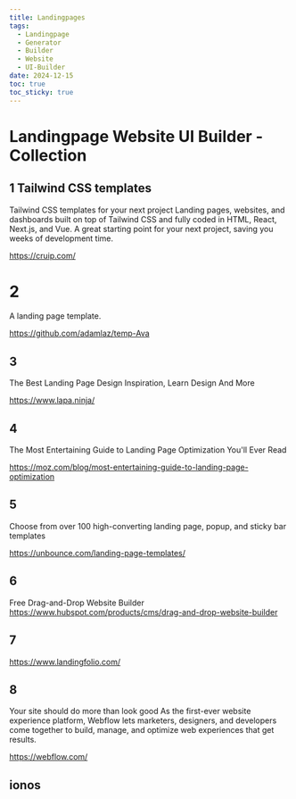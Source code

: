 ```yaml
---
title: Landingpages
tags:
  - Landingpage
  - Generator
  - Builder
  - Website
  - UI-Builder
date: 2024-12-15
toc: true
toc_sticky: true
---
```


# Landingpage Website UI Builder - Collection

## 1 Tailwind CSS templates

Tailwind CSS templates for your next project
Landing pages, websites, and dashboards built on top of Tailwind CSS and fully coded in HTML, React, Next.js, and Vue. A great starting point for your next project, saving you weeks of development time.

https://cruip.com/

# 2
A landing page template.

https://github.com/adamlaz/temp-Ava

## 3

The Best Landing Page Design Inspiration, Learn Design And More


https://www.lapa.ninja/

## 4
The Most Entertaining Guide to Landing Page Optimization You'll Ever Read

https://moz.com/blog/most-entertaining-guide-to-landing-page-optimization
## 5
Choose from over 100 high-converting landing page, popup, and sticky bar templates

https://unbounce.com/landing-page-templates/

## 6
Free Drag-and-Drop Website Builder
https://www.hubspot.com/products/cms/drag-and-drop-website-builder
## 7


https://www.landingfolio.com/
## 8

Your site should do more than look good
As the first-ever website experience platform, Webflow lets marketers, designers, and developers come together to build, manage, and optimize web experiences that get results.

https://webflow.com/

## ionos